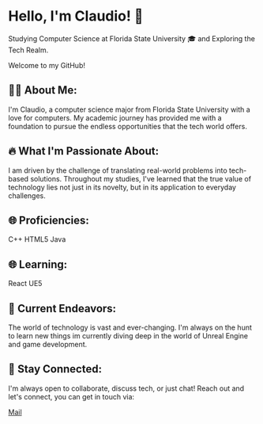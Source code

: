 </html>
<body>

<h1>Hello, I'm Claudio! 👋</h1>
    <p>Studying Computer Science at Florida State University 🎓 and Exploring the Tech Realm.</p>
    <p>Welcome to my GitHub! </p>

<h2>👨‍💻 About Me:</h2>
    <p>I'm Claudio, a computer science major from Florida State University with a love for computers. My academic journey has provided me with a foundation to pursue the endless opportunities that the tech world offers.</p>

<h2>🔥 What I'm Passionate About:</h2>
    <p>I am driven by the challenge of translating real-world problems into tech-based solutions. Throughout my studies, I've learned that the true value of technology lies not just in its novelty, but in its application to everyday challenges.</p>

<h2>🌐 Proficiencies:</h2>
    <p>C++ HTML5 Java</p>

<h2>🌐 Learning:</h2>
    <p>React UE5</p>

<h2>🌱 Current Endeavors:</h2>
    <p>The world of technology is vast and ever-changing. I'm always on the hunt to learn new things im currently diving deep in the world of Unreal Engine and game development.</p>

<h2>💌 Stay Connected:</h2>
    <p>I'm always open to collaborate, discuss tech, or just chat! Reach out and let's connect, you can get in touch via:</p>
    <a href="mailto:claudioflorio1@hotmail.com">Mail</a>

</body>

</html>
